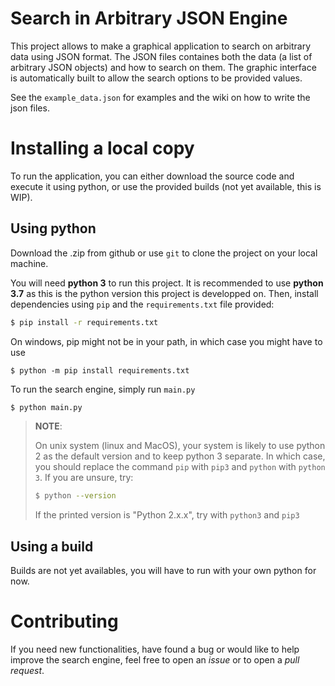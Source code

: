 Search in Arbitrary JSON Engine
===============================

This project allows to make a graphical application to search on arbitrary data using JSON format. The JSON files containes both the data (a list of arbitrary JSON objects) and how to search on them. The graphic interface is automatically built to allow the search options to be provided values.

See the `example_data.json` for examples and the wiki on how to write the json files.

# Installing a local copy
To run the application, you can either download the source code and execute it using python, or use the provided builds (not yet available, this is WIP).

## Using python
Download the .zip from github or use `git` to clone the project on your local machine.

You will need **python 3** to run this project. It is recommended to use **python 3.7** as this is the python version this project is developped on.
Then, install dependencies using `pip` and the `requirements.txt` file provided:

```bash
$ pip install -r requirements.txt
```

On windows, pip might not be in your path, in which case you might have to use
```batch
$ python -m pip install requirements.txt
```

To run the search engine, simply run `main.py`

```bash
$ python main.py
```

> **NOTE**:
>
> On unix system (linux and MacOS), your system is likely to use python 2 as the default version and to keep python 3 separate. In which case, you should replace the command `pip` with `pip3` and `python` with `python 3`. If you are unsure, try:
> ```bash
> $ python --version 
> ```
> If the printed version is "Python 2.x.x", try with `python3` and `pip3`

## Using a build
Builds are not yet availables, you will have to run with your own python for now.

# Contributing
If you need new functionalities, have found a bug or would like to help improve the search engine, feel free to open an *issue* or to open a *pull request*.